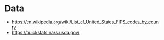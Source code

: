 # Data

* https://en.wikipedia.org/wiki/List_of_United_States_FIPS_codes_by_county
* https://quickstats.nass.usda.gov/
